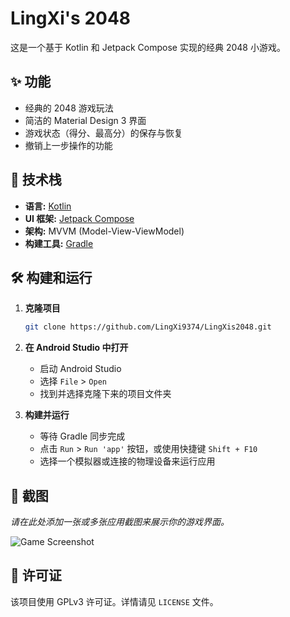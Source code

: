 # LingXi's 2048

这是一个基于 Kotlin 和 Jetpack Compose 实现的经典 2048 小游戏。

## ✨ 功能

*   经典的 2048 游戏玩法
*   简洁的 Material Design 3 界面
*   游戏状态（得分、最高分）的保存与恢复
*   撤销上一步操作的功能

## 🚀 技术栈

*   **语言:** [Kotlin](https://kotlinlang.org/)
*   **UI 框架:** [Jetpack Compose](https://developer.android.com/jetpack/compose)
*   **架构:** MVVM (Model-View-ViewModel)
*   **构建工具:** [Gradle](https://gradle.org/)

## 🛠️ 构建和运行

1.  **克隆项目**
    ```bash
    git clone https://github.com/LingXi9374/LingXis2048.git
    ```
2.  **在 Android Studio 中打开**
    *   启动 Android Studio
    *   选择 `File` > `Open`
    *   找到并选择克隆下来的项目文件夹

3.  **构建并运行**
    *   等待 Gradle 同步完成
    *   点击 `Run` > `Run 'app'` 按钮，或使用快捷键 `Shift + F10`
    *   选择一个模拟器或连接的物理设备来运行应用

## 📸 截图

*请在此处添加一张或多张应用截图来展示你的游戏界面。*

![Game Screenshot](Screenshot.png)

## 📄 许可证

该项目使用 GPLv3 许可证。详情请见 `LICENSE` 文件。

